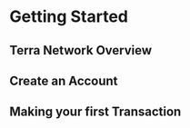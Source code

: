 # Getting Started

## Terra Network Overview

## Create an Account

## Making your first Transaction
